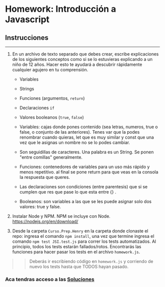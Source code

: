 # Homework: Introducción a Javascript

## Instrucciones
---
1. En un archivo de texto separado que debes crear, escribe explicaciones de los siguientes conceptos como si se lo estuvieras explicando a un niño de 12 años. Hacer esto te ayudará a descubrir rápidamente cualquier agujero en tu comprensión.

	* Variables
	* Strings
	* Funciones (argumentos, `return`)
	* Declaraciones `if`
	* Valores booleanos (`true`, `false`)

	* Variables: cajas donde pones contenido (sea letras, numeros, true o false, o conjunto de las anteriores). Tenes var que la podes renombrar cuando quieras, let que es muy similar y const que una vez que le asignas un nombre no se lo podes cambiar.

	* Son seguidillas de caracteres. Una palabra es un String. Se ponen "entre comillas" generalmente.

	* Funciones: contenedores de variables para un uso más rápido y menos repetitivo. al final se pone return para que veas en la consola la respuesta que queres.

	* Las declaraciones son condiciones (entre parentesis) que si se cumplen que res que pase lo que esta entre {} .

	* Booleanos: son variables a las que se les puede asignar solo dos valores: true y false.

2. Instalar Node y NPM. NPM se incluye con Node. https://nodejs.org/en/download/

3. Desde la carpeta `Curso.Prep.Henry` en la carpeta donde clonaste el repo: ingresa el comando `npm install`, una vez que termine ingresa el comando `npm test JSI.test.js` para correr los tests automatizados. Al principio, todos los tests estarán fallados/rotos. Encontrarás las funciones para hacer pasar los tests en el archivo `homework.js`.


>> Deberás ir escribiendo código en `homework.js` y corriendo de nuevo los tests hasta que TODOS hayan pasado.


### Aca tendras acceso a las [Soluciones](https://github.com/atralice/Curso.Prep.Henry/blob/solution/02-JS-I/homework/homework.js)
